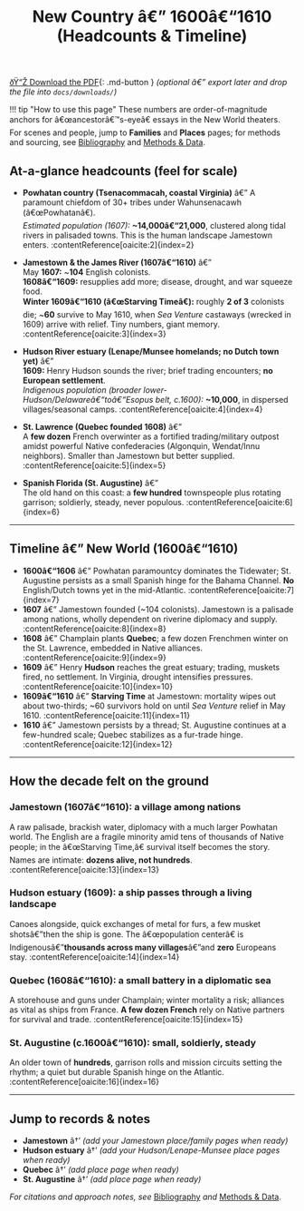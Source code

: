 ﻿---
title: New Country â€” 1600â€“1610 (Headcounts & Timeline)
summary: Demographics you can feel + a decade timeline for Jamestown, the Hudson estuary, Quebec, and Spanish Florida.
---

[ðŸ“Ž Download the PDF](../downloads/1600-1610-NewCountry.pdf){: .md-button }
*(optional â€” export later and drop the file into `docs/downloads/`)*

!!! tip "How to use this page"
    These numbers are order-of-magnitude anchors for â€œancestorâ€™s-eyeâ€ essays in the New World theaters. For scenes and people, jump to **Families** and **Places** pages; for methods and sourcing, see [Bibliography](../bibliography.md) and [Methods & Data](../methods-data.md).

## At-a-glance headcounts (feel for scale)

- **Powhatan country (Tsenacommacah, coastal Virginia)** â€” A paramount chiefdom of 30+ tribes under Wahunsenacawh (â€œPowhatanâ€).  
  *Estimated population (1607):* **~14,000â€“21,000**, clustered along tidal rivers in palisaded towns. This is the human landscape Jamestown enters. :contentReference[oaicite:2]{index=2}

- **Jamestown & the James River (1607â€“1610)** â€”  
  May **1607:** ~**104** English colonists.  
  **1608â€“1609:** resupplies add more; disease, drought, and war squeeze food.  
  **Winter 1609â€“1610 (â€œStarving Timeâ€):** roughly **2 of 3** colonists die; ~**60** survive to May 1610, when *Sea Venture* castaways (wrecked in 1609) arrive with relief. Tiny numbers, giant memory. :contentReference[oaicite:3]{index=3}

- **Hudson River estuary (Lenape/Munsee homelands; no Dutch town yet)** â€”  
  **1609:** Henry Hudson sounds the river; brief trading encounters; **no European settlement**.  
  *Indigenous population (broader lower-Hudson/Delawareâ€“toâ€“Esopus belt, c.1600):* **~10,000**, in dispersed villages/seasonal camps. :contentReference[oaicite:4]{index=4}

- **St. Lawrence (Quebec founded 1608)** â€”  
  A **few dozen** French overwinter as a fortified trading/military outpost amidst powerful Native confederacies (Algonquin, Wendat/Innu neighbors). Smaller than Jamestown but better supplied. :contentReference[oaicite:5]{index=5}

- **Spanish Florida (St. Augustine)** â€”  
  The old hand on this coast: a **few hundred** townspeople plus rotating garrison; soldierly, steady, never populous. :contentReference[oaicite:6]{index=6}

---

## Timeline â€” New World (1600â€“1610)

- **1600â€“1606** â€” Powhatan paramountcy dominates the Tidewater; St. Augustine persists as a small Spanish hinge for the Bahama Channel. **No** English/Dutch towns yet in the mid-Atlantic. :contentReference[oaicite:7]{index=7}
- **1607** â€” Jamestown founded (~104 colonists). Jamestown is a palisade among nations, wholly dependent on riverine diplomacy and supply. :contentReference[oaicite:8]{index=8}
- **1608** â€” Champlain plants **Quebec**; a few dozen Frenchmen winter on the St. Lawrence, embedded in Native alliances. :contentReference[oaicite:9]{index=9}
- **1609** â€” Henry **Hudson** reaches the great estuary; trading, muskets fired, no settlement. In Virginia, drought intensifies pressures. :contentReference[oaicite:10]{index=10}
- **1609â€“1610** â€” **Starving Time** at Jamestown: mortality wipes out about two-thirds; ~60 survivors hold on until *Sea Venture* relief in May 1610. :contentReference[oaicite:11]{index=11}
- **1610** â€” Jamestown persists by a thread; St. Augustine continues at a few-hundred scale; Quebec stabilizes as a fur-trade hinge. :contentReference[oaicite:12]{index=12}

---

## How the decade felt on the ground

### Jamestown (1607â€“1610): a village among nations
A raw palisade, brackish water, diplomacy with a much larger Powhatan world. The English are a fragile minority amid tens of thousands of Native people; in the â€œStarving Time,â€ survival itself becomes the story. Names are intimate: **dozens alive, not hundreds**. :contentReference[oaicite:13]{index=13}

### Hudson estuary (1609): a ship passes through a living landscape
Canoes alongside, quick exchanges of metal for furs, a few musket shotsâ€”then the ship is gone. The â€œpopulation centerâ€ is Indigenousâ€”**thousands across many villages**â€”and **zero** Europeans stay. :contentReference[oaicite:14]{index=14}

### Quebec (1608â€“1610): a small battery in a diplomatic sea
A storehouse and guns under Champlain; winter mortality a risk; alliances as vital as ships from France. **A few dozen French** rely on Native partners for survival and trade. :contentReference[oaicite:15]{index=15}

### St. Augustine (c.1600â€“1610): small, soldierly, steady
An older town of **hundreds**, garrison rolls and mission circuits setting the rhythm; a quiet but durable Spanish hinge on the Atlantic. :contentReference[oaicite:16]{index=16}

---

## Jump to records & notes
- **Jamestown** â†’ *(add your Jamestown place/family pages when ready)*  
- **Hudson estuary** â†’ *(add your Hudson/Lenape-Munsee place pages when ready)*  
- **Quebec** â†’ *(add place page when ready)*  
- **St. Augustine** â†’ *(add place page when ready)*

*For citations and approach notes, see* [Bibliography](../bibliography.md) *and* [Methods & Data](../methods-data.md).
